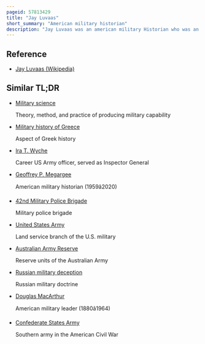 ```yaml
---
pageid: 57813429
title: "Jay Luvaas"
short_summary: "American military historian"
description: "Jay Luvaas was an american military Historian who was an Expert on the american civil War and the History of military Theory. He was the first Civilian to hold a visiting Professorship of military History at west Point and was a Professor of military History at the united States army War College in Carlisle Pennsylvania. He was the Founder of the modern military Staff Ride and was a two-time Recipient of the outstanding civilian Service Medal from the Department of the Army."
---
```


## Reference

- [Jay Luvaas (Wikipedia)](https://en.wikipedia.org/?curid=57813429)

## Similar TL;DR

- [Military science](/tldr/en/military-science)

  Theory, method, and practice of producing military capability

- [Military history of Greece](/tldr/en/military-history-of-greece)

  Aspect of Greek history

- [Ira T. Wyche](/tldr/en/ira-t-wyche)

  Career US Army officer, served as Inspector General

- [Geoffrey P. Megargee](/tldr/en/geoffrey-p-megargee)

  American military historian (1959â2020)

- [42nd Military Police Brigade](/tldr/en/42nd-military-police-brigade)

  Military police brigade

- [United States Army](/tldr/en/united-states-army)

  Land service branch of the U.S. military

- [Australian Army Reserve](/tldr/en/australian-army-reserve)

  Reserve units of the Australian Army

- [Russian military deception](/tldr/en/russian-military-deception)

  Russian military doctrine

- [Douglas MacArthur](/tldr/en/douglas-macarthur)

  American military leader (1880â1964)

- [Confederate States Army](/tldr/en/confederate-states-army)

  Southern army in the American Civil War
